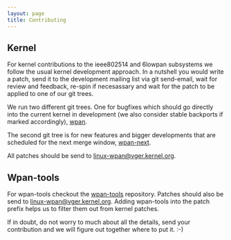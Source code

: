 ```yaml
---
layout: page
title: Contributing
---
```


## Kernel

For kernel contributions to the ieee802514 and 6lowpan subsystems we follow the
usual kernel development approach. In a nutshell you would write a patch, send
it to the development mailing list via git send-email, wait for review and
feedback, re-spin if necesassary and wait for the patch to be applied to one of
our git trees.

We run two different git trees. One for bugfixes which should go directly into
the current kernel in development (we also consider stable backports if marked
accordingly), [wpan](https://git.kernel.org/pub/scm/linux/kernel/git/sschmidt/wpan.git).

The second git tree is for new features and bigger developments that are
scheduled for the next merge window, [wpan-next](https://git.kernel.org/pub/scm/linux/kernel/git/sschmidt/wpan-next.git).

All patches should be send to [linux-wpan@vger.kernel.org](mailto:linux-wpan@vger.kernel.org).

## Wpan-tools

For wpan-tools checkout the [wpan-tools](https://github.com/linux-wpan/wpan-tools)
repository. Patches should also be send to [linux-wpan@vger.kernel.org](mailto:linux-wpan@vger.kernel.org).
Adding wpan-tools into the patch prefix helps us to filter them out from kernel
patches.

If in doubt, do not worry to much about all the details, send your contribution
and we will figure out together where to put it. :-)
